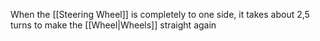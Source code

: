 When the [[Steering Wheel]] is completely to one side, it takes about 2,5 turns to make the [[Wheel|Wheels]] straight again

